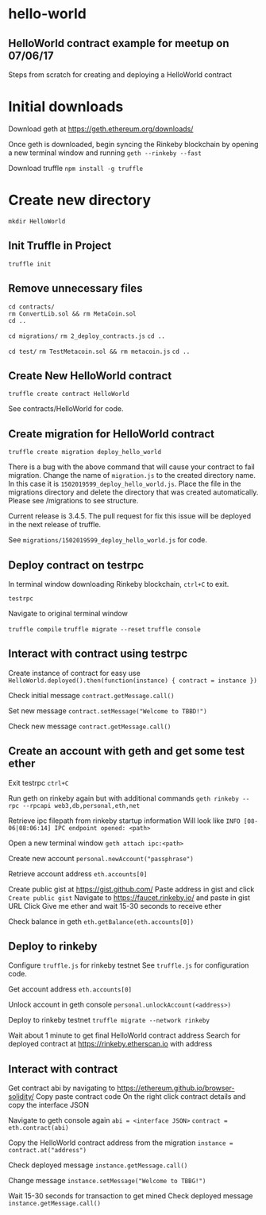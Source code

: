 # hello-world
## HelloWorld contract example for meetup on 07/06/17

Steps from scratch for creating and deploying a HelloWorld contract

# Initial downloads

Download geth at https://geth.ethereum.org/downloads/

Once geth is downloaded, begin syncing the Rinkeby blockchain by opening a new terminal window and running `geth --rinkeby --fast`

Download truffle `npm install -g truffle`


# Create new directory
`mkdir HelloWorld`

## Init Truffle in Project
`truffle init`

## Remove unnecessary files
```
cd contracts/
rm ConvertLib.sol && rm MetaCoin.sol
cd ..
```

`cd migrations/`
`rm 2_deploy_contracts.js`
`cd ..`

`cd test/`
`rm TestMetacoin.sol && rm metacoin.js`
`cd ..`

## Create New HelloWorld contract
`truffle create contract HelloWorld`

See contracts/HelloWorld for code.

## Create migration for HelloWorld contract

`truffle create migration deploy_hello_world`

There is a bug with the above command that will cause your contract to fail migration. Change the name of `migration.js` to the created directory name.  In this case it is `1502019599_deploy_hello_world.js`. Place the file in the migrations directory and delete the directory that was created automatically. Please see /migrations to see structure.

Current release is 3.4.5. The pull request for fix this issue will be deployed in the next release of truffle.

See `migrations/1502019599_deploy_hello_world.js` for code.

## Deploy contract on testrpc
In terminal window downloading Rinkeby blockchain, `ctrl+C` to exit.

`testrpc`

Navigate to original terminal window

`truffle compile`
`truffle migrate --reset`
`truffle console`

## Interact with contract using testrpc
Create instance of contract for easy use
`HelloWorld.deployed().then(function(instance) { contract = instance })`

Check initial message
`contract.getMessage.call()`

Set new message
`contract.setMessage("Welcome to TBBD!")`

Check new message
`contract.getMessage.call()`

## Create an account with geth and get some test ether
Exit testrpc
`ctrl+C`

Run geth on rinkeby again but with additional commands
`geth rinkeby --rpc --rpcapi web3,db,personal,eth,net`

Retrieve ipc filepath from rinkeby startup information
Will look like `INFO [08-06|08:06:14] IPC endpoint opened: <path>`

Open a new terminal window
`geth attach ipc:<path>`

Create new account
`personal.newAccount("passphrase")`

Retrieve account address
`eth.accounts[0]`

Create public gist at https://gist.github.com/
Paste address in gist and click `Create public gist`
Navigate to https://faucet.rinkeby.io/ and paste in gist URL
Click Give me ether and wait 15-30 seconds to receive ether

Check balance in geth
`eth.getBalance(eth.accounts[0])`

## Deploy to rinkeby
Configure `truffle.js` for rinkeby testnet
See `truffle.js` for configuration code.

Get account address
`eth.accounts[0]`

Unlock account in geth console
`personal.unlockAccount(<address>)`

Deploy to rinkeby testnet
`truffle migrate --network rinkeby`

Wait about 1 minute to get final HelloWorld contract address
Search for deployed contract at https://rinkeby.etherscan.io with address

## Interact with contract

Get contract abi by navigating to https://ethereum.github.io/browser-solidity/
Copy paste contract code
On the right click contract details and copy the interface JSON

Navigate to geth console again
`abi = <interface JSON>`
`contract = eth.contract(abi)`

Copy the HelloWorld contract address from the migration
`instance = contract.at("address")`

Check deployed message
`instance.getMessage.call()`

Change message
`instance.setMessage("Welcome to TBBG!")`

Wait 15-30 seconds for transaction to get mined
Check deployed message
`instance.getMessage.call()`
